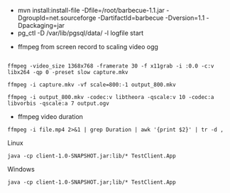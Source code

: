 + mvn install:install-file -Dfile=/root/barbecue-1.1.jar -DgroupId=net.sourceforge -DartifactId=barbecue -Dversion=1.1 -Dpackaging=jar
+ pg_ctl -D /var/lib/pgsql/data/ -l logfile start


* ffmpeg from screen record to scaling video ogg

```

ffmpeg -video_size 1368x768 -framerate 30 -f x11grab -i :0.0 -c:v libx264 -qp 0 -preset slow capture.mkv

ffmpeg -i capture.mkv -vf scale=800:-1 output_800.mkv

ffmpeg -i output_800.mkv -codec:v libtheora -qscale:v 10 -codec:a libvorbis -qscale:a 7 output.ogv

```

* ffmpeg video duration

```
ffmpeg -i file.mp4 2>&1 | grep Duration | awk '{print $2}' | tr -d ,
```

Linux

```
java -cp client-1.0-SNAPSHOT.jar:lib/* TestClient.App
```

Windows

```
java -cp client-1.0-SNAPSHOT.jar;lib/* TestClient.App
```
